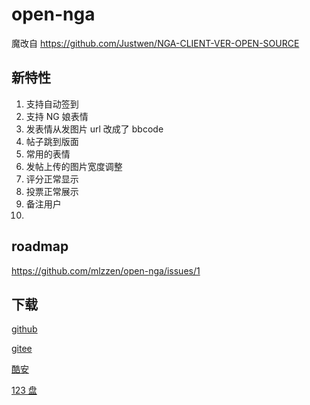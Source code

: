 # open-nga

魔改自 https://github.com/Justwen/NGA-CLIENT-VER-OPEN-SOURCE

## 新特性

1. 支持自动签到
2. 支持 NG 娘表情
3. 发表情从发图片 url 改成了 bbcode
4. 帖子跳到版面
5. 常用的表情
6. 发帖上传的图片宽度调整
7. 评分正常显示
8. 投票正常展示
9. 备注用户
10.

## roadmap

https://github.com/mlzzen/open-nga/issues/1

## 下载

[github](https://github.com/mlzzen/open-nga/releases)

[gitee](https://gitee.com/mlzzen/open-nga/releases)

[酷安](https://www.coolapk.com/u/1683318)

[123 盘](https://www.123pan.com/s/q6P8jv-mB9Fd.html)
